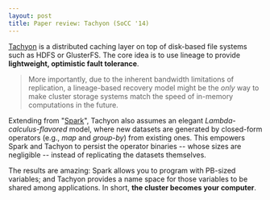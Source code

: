```yaml
---
layout: post
title: Paper review: Tachyon (SoCC '14)
---
```


[Tachyon](https://amplab.cs.berkeley.edu/publication/tachyon-socc/) is a distributed caching layer on top of disk-based file systems such as HDFS or GlusterFS. The core idea is to use lineage to provide **lightweight, optimistic fault tolerance**. 

> More importantly, due to the inherent bandwidth limitations of replication, a lineage-based recovery model might be the _only_ way to make cluster storage systems match the speed of in-memory computations in the future. 

Extending from "[Spark](http://spark.apache.org/research.html)", Tachyon also assumes an elegant *Lambda-calculus-flavored* model, where new datasets are generated by closed-form operators (e.g., *map* and *group-by*) from existing ones. This empowers Spark and Tachyon to persist the operator binaries -- whose sizes are negligible -- instead of replicating the datasets themselves. 

The results are amazing: Spark allows you to program with PB-sized variables; and Tachyon provides a name space for those variables to be shared among applications. In short, **the cluster becomes your computer**. 